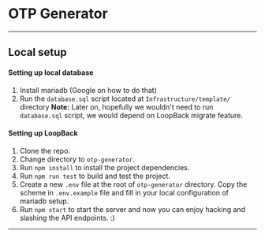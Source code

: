 # OTP Generator
---

## Local setup

#### Setting up local database
1. Install mariadb (Google on how to do that)
2. Run the `database.sql` script located at `Infrastructure/template/` directory
**Note:** Later on, hopefully we wouldn't need to run `database.sql` script, we would depend on LoopBack migrate feature.

#### Setting up LoopBack
1. Clone the repo.
2. Change directory to `otp-generator`.
3. Run `npm install` to install the project dependencies.
4. Run `npm run test` to build and test the project.
5. Create a new `.env` file at the root of `otp-generator` directory. Copy the scheme in `.env.example` file and fill in your local configuration of mariadb setup.
6. Run `npm start` to start the server and now you can enjoy hacking and slashing the API endpoints. :)
---


